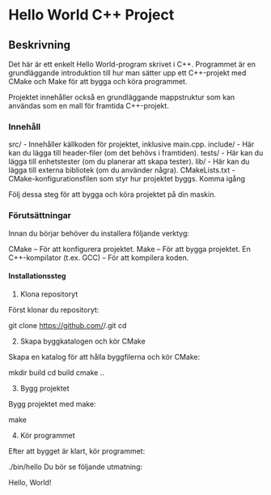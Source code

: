 # Hello World C++ Project

## Beskrivning

Det här är ett enkelt Hello World-program skrivet i C++. Programmet är en grundläggande introduktion till hur man sätter upp ett C++-projekt med CMake och Make för att bygga och köra programmet.

Projektet innehåller också en grundläggande mappstruktur som kan användas som en mall för framtida C++-projekt.

### Innehåll

src/ - Innehåller källkoden för projektet, inklusive main.cpp.
include/ - Här kan du lägga till header-filer (om det behövs i framtiden).
tests/ - Här kan du lägga till enhetstester (om du planerar att skapa tester).
lib/ - Här kan du lägga till externa bibliotek (om du använder några).
CMakeLists.txt - CMake-konfigurationsfilen som styr hur projektet byggs.
Komma igång

Följ dessa steg för att bygga och köra projektet på din maskin.

### Förutsättningar
Innan du börjar behöver du installera följande verktyg:

CMake – För att konfigurera projektet.
Make – För att bygga projektet.
En C++-kompilator (t.ex. GCC) – För att kompilera koden.

#### Installationssteg
1. Klona repositoryt

Först klonar du repositoryt:

git clone https://github.com/<your-username>/<your-repository>.git
cd <your-repository>

2. Skapa byggkatalogen och kör CMake

Skapa en katalog för att hålla byggfilerna och kör CMake:

mkdir build
cd build
cmake ..

3. Bygg projektet

Bygg projektet med make:

make

4. Kör programmet

Efter att bygget är klart, kör programmet:

./bin/hello
Du bör se följande utmatning:

Hello, World!

